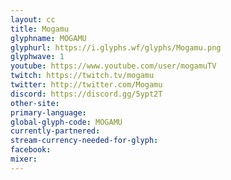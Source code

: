 ```yaml
---
layout: cc
title: Mogamu
glyphname: MOGAMU
glyphurl: https://i.glyphs.wf/glyphs/Mogamu.png
glyphwave: 1
youtube: https://www.youtube.com/user/mogamuTV
twitch: https://twitch.tv/mogamu
twitter: http://twitter.com/Mogamu
discord: https://discord.gg/5ypt2T
other-site: 
primary-language: 
global-glyph-code: MOGAMU
currently-partnered: 
stream-currency-needed-for-glyph: 
facebook: 
mixer: 
---
```


